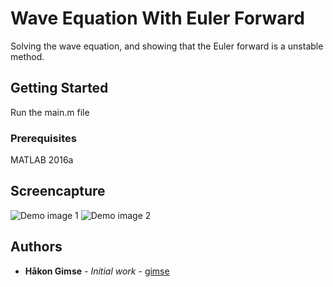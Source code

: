 # Wave Equation With Euler Forward

Solving the wave equation, and showing that the Euler forward is a unstable
method.

## Getting Started

Run the main.m file

### Prerequisites

MATLAB 2016a

## Screencapture

![Demo image 1](https://github.com/gimse/WaveEquationWithEulerForward/blob/master/demo1.gif)
![Demo image 2](https://github.com/gimse/WaveEquationWithEulerForward/blob/master/demo2.gif)

## Authors

* **Håkon Gimse** - *Initial work* - [gimse](https://github.com/gimse)

